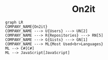 <h1 align="center">On2it</h1>

```mermaid
graph LR
COMPANY_NAME{On2it}
COMPANY_NAME ---> U{Users} ---> UN[2]
COMPANY_NAME ---> R{Repositories} ---> RN[5]
COMPANY_NAME ---> G{Gists} ---> GN[1]
COMPANY_NAME ---> ML{Most Used<br>Languages}
ML --> C#[C#]
ML --> JavaScript[JavaScript]
```
